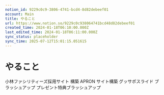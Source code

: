 ```yaml
---
notion_id: 9229c0c9-3806-4741-bcd4-8d82debeef01
account: Main
title: やること
url: https://www.notion.so/9229c0c938064741bcd48d82debeef01
created_time: 2024-01-18T06:10:00.000Z
last_edited_time: 2024-01-18T06:11:00.000Z
sync_status: placeholder
sync_time: 2025-07-12T15:01:15.051615
---
```

# やること

小林ファシリティーズ採用サイト 構築
APRON サイト構築
グッサポスライド ブラッシュアップ
プレゼント特典ブラッシュアップ